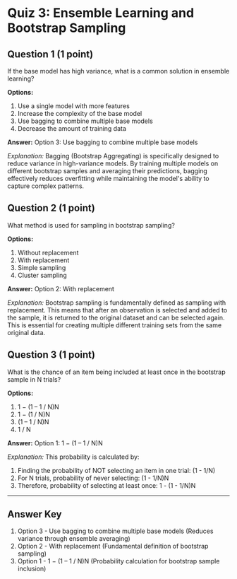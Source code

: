 # Quiz 3: Ensemble Learning and Bootstrap Sampling

## Question 1 (1 point)
If the base model has high variance, what is a common solution in ensemble learning?

**Options:**
1. Use a single model with more features
2. Increase the complexity of the base model
3. Use bagging to combine multiple base models
4. Decrease the amount of training data

**Answer:** Option 3: Use bagging to combine multiple base models

*Explanation:* Bagging (Bootstrap Aggregating) is specifically designed to reduce variance in high-variance models. By training multiple models on different bootstrap samples and averaging their predictions, bagging effectively reduces overfitting while maintaining the model's ability to capture complex patterns.

## Question 2 (1 point)
What method is used for sampling in bootstrap sampling?

**Options:**
1. Without replacement
2. With replacement
3. Simple sampling
4. Cluster sampling

**Answer:** Option 2: With replacement

*Explanation:* Bootstrap sampling is fundamentally defined as sampling with replacement. This means that after an observation is selected and added to the sample, it is returned to the original dataset and can be selected again. This is essential for creating multiple different training sets from the same original data.

## Question 3 (1 point)
What is the chance of an item being included at least once in the bootstrap sample in N trials?

**Options:**
1. 1 − (1 – 1 / N)N
2. 1 − (1 / N)N
3. (1 –  1 / N)N
4. 1 / N

**Answer:** Option 1: 1 − (1 – 1 / N)N

*Explanation:* This probability is calculated by:
1. Finding the probability of NOT selecting an item in one trial: (1 - 1/N)
2. For N trials, probability of never selecting: (1 - 1/N)N
3. Therefore, probability of selecting at least once: 1 - (1 - 1/N)N

---

## Answer Key
1. Option 3 - Use bagging to combine multiple base models (Reduces variance through ensemble averaging)
2. Option 2 - With replacement (Fundamental definition of bootstrap sampling)
3. Option 1 - 1 − (1 – 1 / N)N (Probability calculation for bootstrap sample inclusion)
